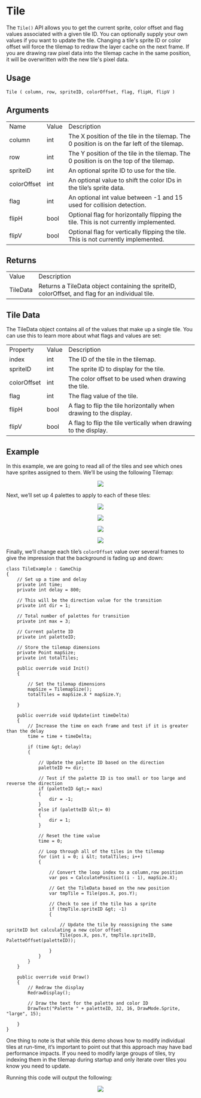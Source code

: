# Tile

The `Tile()` API allows you to get the current sprite, color offset and flag values associated with a given tile ID. You can optionally supply your own values if you want to update the tile. Changing a tile's sprite ID or color offset will force the tilemap to redraw the layer cache on the next frame. If you are drawing raw pixel data into the tilemap cache in the same position, it will be overwritten with the new tile's pixel data.

## Usage

`Tile ( column, row, spriteID, colorOffset, flag, flipH, flipV )`

## Arguments

<table>
  <tr>
    <td>Name</td>
    <td>Value</td>
    <td>Description</td>
  </tr>
  <tr>
    <td>column</td>
    <td>int</td>
    <td>The X position of the tile in the tilemap. The 0 position is on the far left of the tilemap.</td>
  </tr>
  <tr>
    <td>row</td>
    <td>int</td>
    <td>The Y position of the tile in the tilemap. The 0 position is on the top of the tilemap.</td>
  </tr>
  <tr>
    <td>spriteID</td>
    <td>int</td>
    <td>An optional sprite ID to use for the tile.</td>
  </tr>
  <tr>
    <td>colorOffset</td>
    <td>int</td>
    <td>An optional value to shift the color IDs in the tile’s sprite data.</td>
  </tr>
  <tr>
    <td>flag</td>
    <td>int</td>
    <td>An optional int value between -1 and 15 used for collision detection.</td>
  </tr>
  <tr>
    <td>flipH</td>
    <td>bool</td>
    <td>Optional flag for horizontally flipping the tile. This is not currently implemented.</td>
  </tr>
  <tr>
    <td>flipV</td>
    <td>bool</td>
    <td>Optional flag for vertically flipping the tile. This is not currently implemented.</td>
  </tr>
</table>


## Returns

<table>
  <tr>
    <td>Value</td>
    <td>Description</td>
  </tr>
  <tr>
    <td>TileData</td>
    <td>Returns a TileData object containing the spriteID, colorOffset, and flag for an individual tile.</td>
  </tr>
</table>


## Tile Data

The TileData object contains all of the values that make up a single tile. You can use this to learn more about what flags and values are set:

<table>
  <tr>
    <td>Property</td>
    <td>Value</td>
    <td>Description</td>
  </tr>
  <tr>
    <td>index</td>
    <td>int</td>
    <td>The ID of the tile in the tilemap.</td>
  </tr>
  <tr>
    <td>spriteID</td>
    <td>int</td>
    <td>The sprite ID to display for the tile.</td>
  </tr>
  <tr>
    <td>colorOffset</td>
    <td>int</td>
    <td>The color offset to be used when drawing the tile.</td>
  </tr>
  <tr>
    <td>flag</td>
    <td>int</td>
    <td>The flag value of the tile.</td>
  </tr>
  <tr>
    <td>flipH</td>
    <td>bool</td>
    <td>A flag to flip the tile horizontally when drawing to the display.</td>
  </tr>
  <tr>
    <td>flipV</td>
    <td>bool</td>
    <td>A flag to flip the tile vertically when drawing to the display.</td>
  </tr>
</table>


## Example

In this example, we are going to read all of the tiles and see which ones have sprites assigned to them. We’ll be using the following Tilemap:

<p style="text-align:center"><img src="images/Tile_image_0.png" /></p>

Next, we’ll set up 4 palettes to apply to each of these tiles:

<p style="text-align:center"><img src="images/Tile_image_1.png" /></p>

<p style="text-align:center"><img src="images/Tile_image_2.png" /></p>

<p style="text-align:center"><img src="images/Tile_image_3.png" /></p>

<p style="text-align:center"><img src="images/Tile_image_4.png" /></p>

Finally, we’ll change each tile’s `colorOffset` value over several frames to give the impression that the background is fading up and down:

    class TileExample : GameChip
    {
        // Set up a time and delay
        private int time;
        private int delay = 800;

        // This will be the direction value for the transition
        private int dir = 1;

        // Total number of palettes for transition
        private int max = 3;

        // Current palette ID
        private int paletteID;

        // Store the tilemap dimensions
        private Point mapSize;
        private int totalTiles;

        public override void Init()
        {

            // Set the tilemap dimensions
            mapSize = TilemapSize();
            totalTiles = mapSize.X * mapSize.Y;

        }

        public override void Update(int timeDelta)
        {
            // Increase the time on each frame and test if it is greater than the delay
            time = time + timeDelta;

            if (time &gt; delay)
            {

                // Update the palette ID based on the direction
                paletteID += dir;

                // Test if the palette ID is too small or too large and reverse the direction
                if (paletteID &gt;= max)
                {
                    dir = -1;
                }
                else if (paletteID &lt;= 0)
                {
                    dir = 1;
                }

                // Reset the time value
                time = 0;

                // Loop through all of the tiles in the tilemap
                for (int i = 0; i &lt; totalTiles; i++)
                {

                    // Convert the loop index to a column,row position
                    var pos = CalculatePosition((i - 1), mapSize.X);

                    // Get the TileData based on the new position
                    var tmpTile = Tile(pos.X, pos.Y);

                    // Check to see if the tile has a sprite
                    if (tmpTile.spriteID &gt; -1)
                    {

                        // Update the tile by reassigning the same spriteID but calculating a new color offset
                        Tile(pos.X, pos.Y, tmpTile.spriteID, PaletteOffset(paletteID));

                    }
                }
            }
        }

        public override void Draw()
        {
            // Redraw the display
            RedrawDisplay();

            // Draw the text for the palette and color ID
            DrawText("Palette " + paletteID, 32, 16, DrawMode.Sprite, "large", 15);

        }
    }

One thing to note is that while this demo shows how to modify individual tiles at run-time, it’s important to point out that this approach may have bad performance impacts. If you need to modify large groups of tiles, try indexing them in the tilemap during startup and only iterate over tiles you know you need to update.

Running this code will output the following:

<p style="text-align:center"><img src="images/TileOutput_image_0.png" /></p>

